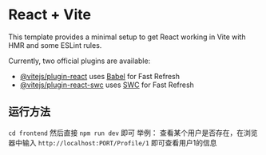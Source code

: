 # React + Vite

This template provides a minimal setup to get React working in Vite with HMR and some ESLint rules.

Currently, two official plugins are available:

- [@vitejs/plugin-react](https://github.com/vitejs/vite-plugin-react/blob/main/packages/plugin-react/README.md) uses [Babel](https://babeljs.io/) for Fast Refresh
- [@vitejs/plugin-react-swc](https://github.com/vitejs/vite-plugin-react-swc) uses [SWC](https://swc.rs/) for Fast Refresh
  
## 运行方法
`cd frontend`   然后直接 `npm run dev` 即可
举例：
查看某个用户是否存在，在浏览器中输入 `http://localhost:PORT/Profile/1` 即可查看用户1的信息
